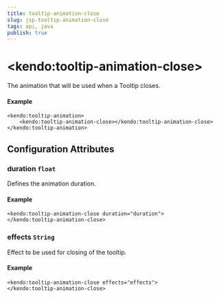 ```yaml
---
title: tooltip-animation-close
slug: jsp-tooltip-animation-close
tags: api, java
publish: true
---
```


# \<kendo:tooltip-animation-close\>

The animation that will be used when a Tooltip closes.

#### Example
    <kendo:tooltip-animation>
        <kendo:tooltip-animation-close></kendo:tooltip-animation-close>
    </kendo:tooltip-animation>

## Configuration Attributes

### duration `float`

Defines the animation duration.

#### Example
    <kendo:tooltip-animation-close duration="duration">
    </kendo:tooltip-animation-close>

### effects `String`

Effect to be used for closing of the tooltip.

#### Example
    <kendo:tooltip-animation-close effects="effects">
    </kendo:tooltip-animation-close>

